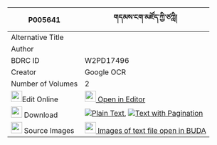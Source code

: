 |P005641|གདམས་ངག་མཛོད་ཀྱི་ཙཀླི། 
| --- | --- 
|Alternative Title |
|Author | 
|BDRC ID | W2PD17496
|Creator | Google OCR
|Number of Volumes| 2
|<img width="25" src="https://img.icons8.com/color/25/000000/edit-property.png">Edit Online| [<img width="25" src="https://avatars.githubusercontent.com/u/45091458?s=200&v=4"> Open in Editor](http://editor.openpecha.org/P005641)
|<img width="25" src="https://img.icons8.com/fluent/48/000000/download-2.png"/>  Download | [![](https://img.icons8.com/color/20/000000/txt.png)Plain Text](https://github.com/Openpecha/P005641/releases/download/v1/damngak_dzo_kyi_tsali(?)_plain_P005641.zip), [![](https://img.icons8.com/color/20/000000/txt.png)Text with Pagination](https://github.com/Openpecha/P005641/releases/download/v1/damngak_dzo_kyi_tsali(?)_pages_P005641.zip)
|<img width="25" src="https://img.icons8.com/plasticine/100/000000/pictures-folder.png"/>  Source Images | [<img width="25" src="https://library.bdrc.io/icons/BUDA-small.svg"> Images of text file open in BUDA](https://library.bdrc.io/show/bdr:W2PD17496)